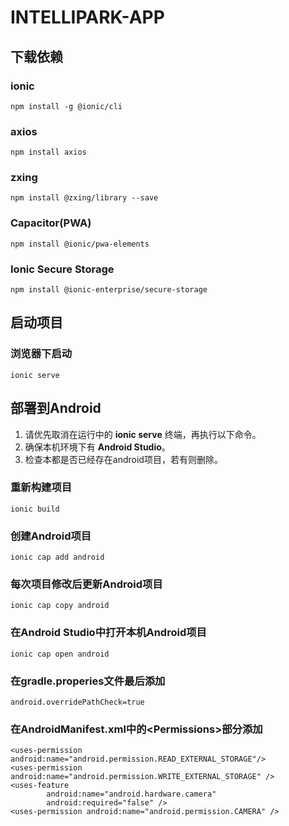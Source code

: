 # INTELLIPARK-APP

## 下载依赖

### ionic
``` 
npm install -g @ionic/cli
```

### axios
```
npm install axios
```

### zxing
```
npm install @zxing/library --save
```

### Capacitor(PWA)
```
npm install @ionic/pwa-elements
```

### Ionic Secure Storage
```
npm install @ionic-enterprise/secure-storage
```

## 启动项目

### 浏览器下启动
```
ionic serve
```

## 部署到Android

1. 请优先取消在运行中的 **ionic serve** 终端，再执行以下命令。
2. 确保本机环境下有 **Android Studio**。
3. 检查本都是否已经存在android项目，若有则删除。

### 重新构建项目
```
ionic build
```

### 创建Android项目
```
ionic cap add android
```

### 每次项目修改后更新Android项目
```
ionic cap copy android
```

### 在Android Studio中打开本机Android项目
```
ionic cap open android
```

### 在gradle.properies文件最后添加
```
android.overridePathCheck=true
```

### 在AndroidManifest.xml中的\<Permissions\>部分添加
```
<uses-permission android:name="android.permission.READ_EXTERNAL_STORAGE"/>
<uses-permission android:name="android.permission.WRITE_EXTERNAL_STORAGE" />
<uses-feature
        android:name="android.hardware.camera"
        android:required="false" />
<uses-permission android:name="android.permission.CAMERA" />
```